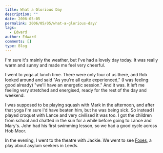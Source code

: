 ```yaml
---
title: What a Glorious Day
description: ""
date: 2006-05-05
permalink: 2006/05/05/what-a-glorious-day/
tags:
  - Edward
author: Edward
comments: []
type: Blog
---
```


I\'m sure it\'s mainly the weather, but I\'ve had a lovely day today. It
was really warm and sunny and made me feel very cheerful.

I went to yoga at lunch time. There were only four of us there, and Rob
looked around and said \"As you\'re all quite experienced,\" (I was
feeling good already) \"we\'ll have an energetic session.\" And it was.
It left me feeling very stretched and energised, ready for the rest of
the day and weekend.

I was supposed to be playing squash with Mark in the afternoon, and
after that yoga I\'m sure I\'d have beaten him, but he was being sick.
So instead I played croquet with Lance and very civilised it was too. I
got the children from school and chatted in the sun for a while before
going to Lance and Mary\'s. John had his first swimming lesson, so we
had a good cycle across Hob Moor.

In the evening, I went to the theatre with Jackie. We went to see
[Foxes][1], a play about asylum seekers in Leeds.



[1]: https://www.wyplayhouse.com/events/event_details.asp?event_ID=503
